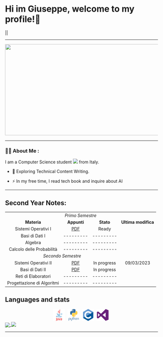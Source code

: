 [comment]: <##INTRO##> (##INTRO##)
# Hi im Giuseppe, welcome to my profile!🦝

|<script>document.write('colHeader1')</script>|<script>document.write('colHeader1')</script>

---

<div align="center">
  <img src="https://media.giphy.com/media/dWesBcTLavkZuG35MI/giphy.gif" width="600" height="300"/>
</div>

---

### :woman_technologist: About Me :
I am a Computer Science student <img src="https://media.giphy.com/media/WUlplcMpOCEmTGBtBW/giphy.gif" width="30"> from Italy.

- :seedling: Exploring Technical Content Writing.

- :zap: In my free time, I read tech book and inquire about AI

---
## Second Year Notes:

[comment]: <##TABELLA APPUNTI UNIVERSITA'##> (##TABELLA APPUNTI UNIVERSITA'##)

<table align = "center">
  <tr>
    <td colspan = "4" align = "center"><em>Primo Semestre</td>
  </tr>
  <tr>
    <td align = "center"><strong>Materia</td>
    <td align = "center"><strong>Appunti</td>
    <td align = "center"><strong>Stato</td>
    <td align = "center"><strong>Ultima modifica</td>
  </tr>
  <tr>
    <td align = "center">Sistemi Operativi I</td>
    <td align = "center"><a style="display:block;" href="https://github.com/GiusTMP/University-Notes/raw/main/Secondo%20anno/Primo%20semestre/Sistemi%20Operativi%20I/Sistemi%20operativi%20I.pdf"> 
        <div> 
            PDF 
        </div> 
    </td>
    <td align="center">Ready</td>
    <td align="center"></td>
  <tr>
    <td align = "center">Basi di Dati I</td>
    <td align = "center">---------</td>
    <td align = "center">---------</td>
    <td align="center"></td>
  </tr>
  <tr>
    <td align = "center">Algebra</td>
    <td align = "center">---------</td>
    <td align = "center">---------</td>
    <td align="center"></td>
  </tr>
  <tr>
    <td align = "center">Calcolo delle Probabilità</td>
    <td align = "center">---------</td>
    <td align = "center">---------</td>
    <td align="center"></td>
  </tr>
    <td colspan="3" align = "center"><em>Secondo Semestre</td>
  </tr>
  <tr>
    <td align = "center">Sistemi Operativi II</td>
    <td align = "center"><a style="display:block;" href="http://example.com"> 
        <div> 
            PDF 
        </div> 
    </td>
    <td align = "center">In progress</td>
    <td align="center">09/03/2023</td>
  </tr>
  <tr>
    <td align = "center">Basi di Dati II</td>
    <td align = "center"><a style="display:block;" href="https://github.com/GiusTMP/University-Notes/raw/main/Secondo%20anno/Secondo%20semestre/Basi%20di%20Dati%20II/Basi%20di%20Dati%20II.pdf"> 
        <div> 
            PDF 
        </div> 
    </td>
    <td align = "center">In progress</td>
    <td align="center"></td>
  </tr>
  <tr>
    <td align = "center">Reti di Elaboratori</td>
    <td align = "center">---------</td>
    <td align = "center">---------</td>
    <td align="center"></td>
  </tr>
  <tr>
    <td align = "center">Progettazione di Algoritmi</td>
    <td align = "center">---------</td>
    <td align = "center">---------</td>
    <td align="center"></td>
  </tr>
</table>

[comment]: <##LANGUAGE AND STATS##> (##LANGUAGE AND STATS##)

## **Languages and stats**
<div align = "center">
  <img src="https://github.com/devicons/devicon/blob/master/icons/java/java-original-wordmark.svg" title="Java" alt="Java" width="40" height="40"/>&nbsp;
  <img src="https://github.com/devicons/devicon/blob/master/icons/python/python-original-wordmark.svg" title="React" alt="React" width="40" height="40"/>&nbsp;
  <img src="https://github.com/devicons/devicon/blob/master/icons/c/c-original.svg" title="React" alt="React" width="40" height="40"/>&nbsp;
  <img src="https://github.com/devicons/devicon/blob/master/icons/visualstudio/visualstudio-plain.svg" title="React" alt="React" width="40" height="40"/>&nbsp;
</div>


<a href="https://github.com/GiusTMP/github-readme-stats">
  <img align="center" src="https://github-readme-stats.vercel.app/api?username=GiusTMP&show_icons=true&theme=merko&count_private=true" />
  <img align="top" src="https://github-readme-stats.vercel.app/api/top-langs/?username=GiusTMP&layout=compact&theme=merko" />
</a>

---

